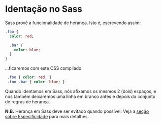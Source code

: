 # Identação no Sass

Sass provê a funcionalidade de herança. Isto é, escrevendo assim:

```sass
.foo {
  color: red;

  .bar {
    color: blue;
  }
}
```

...ficaremos com este CSS compilado

```css
 .foo { color: red; }
 .foo .bar { color: blue; }
```

Quando identamos em Sass, nós afixamos os mesmos 2 (dois) espaços, e nós também deixaremos uma linha em branco antes e depois do conjunto de regras de herança.

**N.B.** Herança em Sass deve ser evitado quando possível. Veja a [seção sobre Especificidade](#specificity) para mais detalhes.
